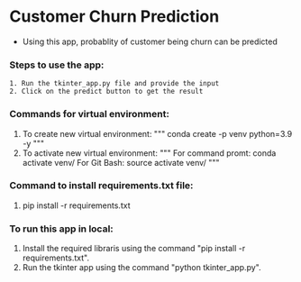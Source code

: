 # Customer Churn Prediction
- Using this app, probablity of customer being churn can be predicted


### Steps to use the app:
```
1. Run the tkinter_app.py file and provide the input
2. Click on the predict button to get the result
```
### Commands for virtual environment:
 1. To create new virtual environment:
""" conda create -p venv python=3.9 -y 
"""
 2. To activate new virtual environment:
 """
    For command promt: conda activate venv/
    For Git Bash: source activate venv/
"""
### Command to install requirements.txt file:
 1. pip install -r requirements.txt

### To run this app in local:
 1. Install the required libraris using the command "pip install -r requirements.txt".
 2. Run the tkinter app using the command "python tkinter_app.py".
